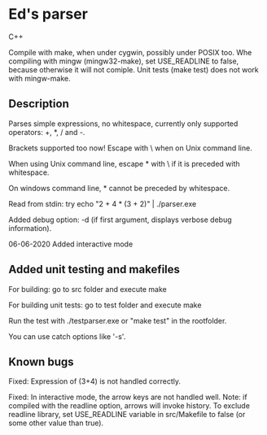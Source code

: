 # Ed's parser

C++ 

Compile with make, when under cygwin, possibly under POSIX too.
Whe compiling with mingw (mingw32-make), set USE_READLINE to false, because otherwise it will not comiple.
Unit tests (make test) does not work with mingw-make.

Description
-----------

Parses simple expressions, no whitespace, currently only supported operators: +, *, / and -.

Brackets supported too now! Escape with \ when on Unix command line.

When using Unix command line, escape * with \ if it is preceded with whitespace.

On windows command line, * cannot be preceded by whitespace.

Read from stdin: try echo "2 + 4 * (3 + 2)" | ./parser.exe

Added debug option: -d (if first argument, displays verbose debug information).

06-06-2020 Added interactive mode

Added unit testing and makefiles
--------------------------------

For building: go to src folder and execute make

For building unit tests: go to test folder and execute make

Run the test with ./testparser.exe or "make test" in the rootfolder.

You can use catch options like '-s'.


Known bugs
----------
Fixed: Expression of (3+4) is not handled correctly.

Fixed: In interactive mode, the arrow keys are not handled well.
Note: if compiled with the readline option, arrows will invoke history. To exclude readline library, set USE_READLINE variable in src/Makefile to false (or some other value than true).

